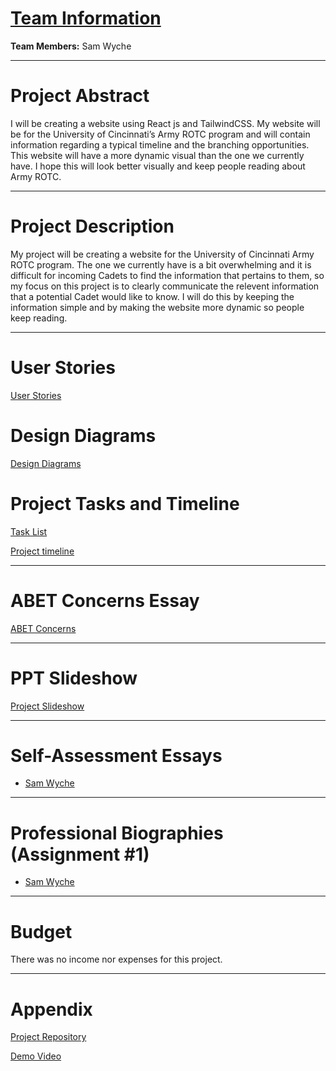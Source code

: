 # [Team Information]()

**Team Members:** Sam Wyche

---

# Project Abstract

I will be creating a website using React js and TailwindCSS. My website will be for the University of Cincinnati’s Army ROTC program and will contain information regarding a typical timeline and the branching opportunities. This website will have a more dynamic visual than the one we currently have. I hope this will look better visually and keep people reading about Army ROTC.

---

# Project Description

My project will be creating a website for the University of Cincinnati Army ROTC program. The one we currently have is a bit overwhelming and it is difficult for incoming Cadets to find the information that pertains to them, so my focus on this project is to clearly communicate the relevent information that a potential Cadet would like to know. I will do this by keeping the information simple and by making the website more dynamic so people keep reading.

---

# User Stories

[User Stories](https://github.com/sam-wyche/wyche-senior-design/blob/main/User_Stories.md)

# Design Diagrams

[Design Diagrams](https://github.com/sam-wyche/wyche-senior-design/blob/main/Design_Diagrams/Assignment4.md)


# Project Tasks and Timeline

[Task List](https://github.com/sam-wyche/wyche-senior-design/blob/main/Tasklist.md)

[Project timeline](https://github.com/sam-wyche/wyche-senior-design/blob/main/Timeline.md)

---

# ABET Concerns Essay

[ABET Concerns](https://github.com/sam-wyche/wyche-senior-design/blob/main/SD%20Assignment%207%20-%20Constraints%20essay.pdf)

---

# PPT Slideshow

[Project Slideshow](https://docs.google.com/presentation/d/1xkbmythVVA1sal-r0yxuF9ZBCLfmvAw1/edit#slide=id.p1)

---

# Self-Assessment Essays

- [Sam Wyche](https://github.com/sam-wyche/wyche-senior-design/blob/main/SD%20Assignment%203%20-%20Individual%20write%20up.pdf)

---

# Professional Biographies (Assignment #1)

- [Sam Wyche](https://github.com/sam-wyche/wyche-senior-design/blob/main/wyche-professional-bio.md)

---

# Budget

There was no income nor expenses for this project.

---

# Appendix

[Project Repository](https://github.com/sam-wyche/army_rotc/tree/master)

[Demo Video](https://drive.google.com/drive/folders/1yhjP7uKzoQmpRzfR0mXib_HO8CnbcZyo)
